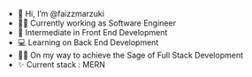 - 👋 Hi, I’m @faizzmarzuki
- 👨‍💻 Currently working as Software Engineer
- 🎨 Intermediate in Front End Development
- 💻 Learning on Back End Development
- 🦸‍♂️ On my way to achieve the Sage of Full Stack Development
- ✨ Current stack : MERN

<!---
faizzmarzuki/faizzmarzuki is a ✨ special ✨ repository because its `README.md` (this file) appears on your GitHub profile.
You can click the Preview link to take a look at your changes.
--->
